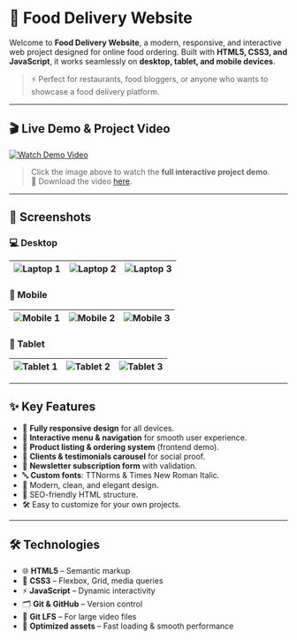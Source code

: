 # 🍔 Food Delivery Website

Welcome to **Food Delivery Website**, a modern, responsive, and interactive web project designed for online food ordering. Built with **HTML5, CSS3, and JavaScript**, it works seamlessly on **desktop, tablet, and mobile devices**.

> ⚡ Perfect for restaurants, food bloggers, or anyone who wants to showcase a food delivery platform.

---

## 🎬 Live Demo & Project Video

[![Watch Demo Video](<./img/Laptop(1).png>)](./videos/Recording%202025-10-09%20115237.mp4)

> Click the image above to watch the **full interactive project demo**.  
> 🚀 Download the video [here](./videos/Recording%202025-10-09%20115237.mp4).

---

## 📸 Screenshots

### 💻 Desktop

| ![Laptop 1](<./img/Laptop(1).png>) | ![Laptop 2](<./img/Laptop(2).png>) | ![Laptop 3](<./img/Laptop(3).png>) |
| ---------------------------------- | ---------------------------------- | ---------------------------------- |

### 📱 Mobile

| ![Mobile 1](<./img/Mobile(1).png>) | ![Mobile 2](<./img/Mobile(2).png>) | ![Mobile 3](<./img/Mobile(3).png>) |
| ---------------------------------- | ---------------------------------- | ---------------------------------- |

### 📱 Tablet

| ![Tablet 1](<./img/Tablet(1).png>) | ![Tablet 2](<./img/Mobile(2).png>) | ![Tablet 3](<./img/Mobile(3).png>) |
| ---------------------------------- | ---------------------------------- | ---------------------------------- |

---

## ✨ Key Features

- 🌟 **Fully responsive design** for all devices.
- 🍔 **Interactive menu & navigation** for smooth user experience.
- 🛒 **Product listing & ordering system** (frontend demo).
- 💬 **Clients & testimonials carousel** for social proof.
- 📝 **Newsletter subscription form** with validation.
- 🔤 **Custom fonts**: TTNorms & Times New Roman Italic.
- 🎨 Modern, clean, and elegant design.
- 🚀 SEO-friendly HTML structure.
- 🛠 Easy to customize for your own projects.

---

## 🛠 Technologies

- 🌐 **HTML5** – Semantic markup
- 🎨 **CSS3** – Flexbox, Grid, media queries
- ⚡ **JavaScript** – Dynamic interactivity
- 🗂 **Git & GitHub** – Version control
- 🎥 **Git LFS** – For large video files
- 🚀 **Optimized assets** – Fast loading & smooth performance
